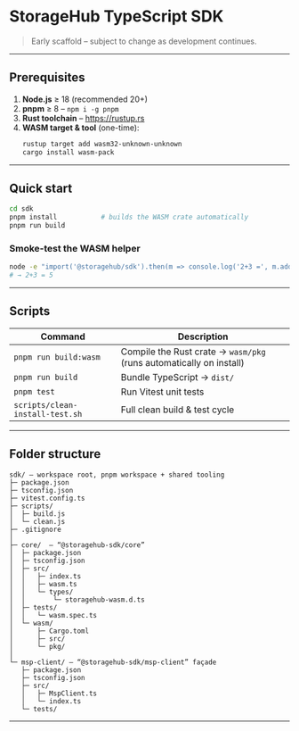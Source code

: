 # StorageHub TypeScript SDK

> Early scaffold – subject to change as development continues.

---

## Prerequisites

1. **Node.js** ≥ 18 (recommended 20+)
2. **pnpm** ≥ 8 – `npm i -g pnpm`
3. **Rust toolchain** – <https://rustup.rs>
4. **WASM target & tool** (one-time):
   ```bash
   rustup target add wasm32-unknown-unknown
   cargo install wasm-pack
   ```

---

## Quick start

```bash
cd sdk
pnpm install           # builds the WASM crate automatically
pnpm run build
```

### Smoke-test the WASM helper

```bash
node -e "import('@storagehub/sdk').then(m => console.log('2+3 =', m.add(2,3)))"
# → 2+3 = 5
```

---

## Scripts

| Command | Description |
|---------|-------------|
| `pnpm run build:wasm` | Compile the Rust crate → `wasm/pkg` (runs automatically on install) |
| `pnpm run build`      | Bundle TypeScript → `dist/` |
| `pnpm test`           | Run Vitest unit tests |
| `scripts/clean-install-test.sh` | Full clean build & test cycle |

---

## Folder structure

```
sdk/ – workspace root, pnpm workspace + shared tooling
├─ package.json
├─ tsconfig.json
├─ vitest.config.ts
├─ scripts/
│  ├─ build.js
│  └─ clean.js
├─ .gitignore
│
├─ core/  – “@storagehub-sdk/core”
│  ├─ package.json
│  ├─ tsconfig.json
│  ├─ src/
│  │   ├─ index.ts
│  │   ├─ wasm.ts
│  │   └─ types/
│  │       └─ storagehub-wasm.d.ts
│  ├─ tests/
│  │   └─ wasm.spec.ts
│  └─ wasm/
│      ├─ Cargo.toml
│      ├─ src/
│      └─ pkg/
│
└─ msp-client/ – “@storagehub-sdk/msp-client” façade
   ├─ package.json
   ├─ tsconfig.json
   ├─ src/
   │   ├─ MspClient.ts
   │   └─ index.ts
   └─ tests/
```

---
